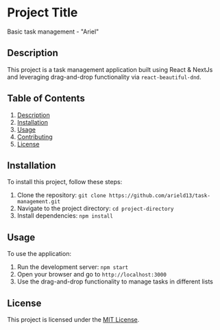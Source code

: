 # Project Title
 Basic task management - "Ariel"
## Description

<!-- Provide a brief overview of what the project is about -->

This project is a task management application built using React & NextJs and leveraging drag-and-drop functionality via `react-beautiful-dnd`.

## Table of Contents

<!-- If your README is long, adding a table of contents can help users navigate -->

1. [Description](#description)
2. [Installation](#installation)
3. [Usage](#usage)
4. [Contributing](#contributing)
5. [License](#license)

## Installation

<!-- Outline the steps needed to install the project and get it running -->

To install this project, follow these steps:

1. Clone the repository: `git clone https://github.com/arield13/task-management.git`
2. Navigate to the project directory: `cd project-directory`
3. Install dependencies: `npm install`

## Usage

<!-- Explain how users can use the application or interact with the project -->

To use the application:

1. Run the development server: `npm start`
2. Open your browser and go to `http://localhost:3000`
3. Use the drag-and-drop functionality to manage tasks in different lists

## License

<!-- Specify the project's license -->

This project is licensed under the [MIT License](https://opensource.org/licenses/MIT).
